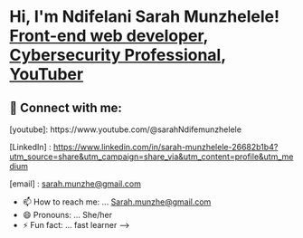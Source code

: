 <h1>Hi, I'm Ndifelani Sarah Munzhelele! <br/><a href="https://github.com/dashboard">Front-end web developer</a>, <a href="https://www.linkedin.com/in/sarah-munzhelele-26682b1b4?utm_source=share&utm_campaign=share_via&utm_content=profile&utm_medium=android_app">Cybersecurity Professional</a>, <a href="https://www.youtube.com/@sarahNdifemunzhelele">YouTuber</a></h1>




<h2> 🤳 Connect with me:</h2>
[youtube]: https://www.youtube.com/@sarahNdifemunzhelele

[LinkedIn] : 
https://www.linkedin.com/in/sarah-munzhelele-26682b1b4?utm_source=share&utm_campaign=share_via&utm_content=profile&utm_medium

[email] : sarah.munzhe@gmail.com

- 📫 How to reach me: ... Sarah.munzhe@gmail.com 
- 😄 Pronouns: ... She/her
- ⚡ Fun fact: ... fast learner 
-->
